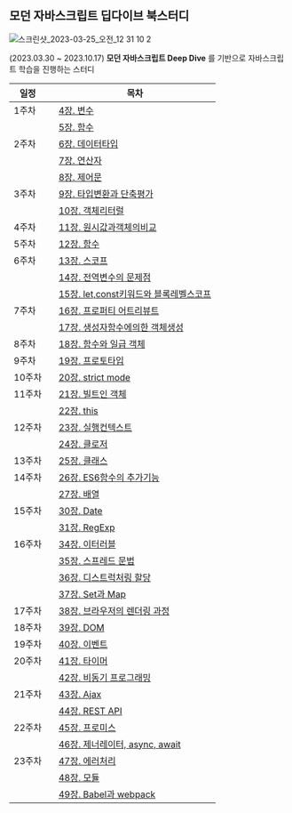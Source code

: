 ## 모던 자바스크립트 딥다이브 북스터디

![스크린샷_2023-03-25_오전_12 31 10 2](https://user-images.githubusercontent.com/107349637/227782686-4bf85488-c079-4775-a5c8-c6c288ac201c.jpg)

(2023.03.30 ~ 2023.10.17) **모던 자바스크립트 Deep Dive** 를 기반으로 자바스크립트 학습을 진행하는 스터디 

일정ㅤ| 목차
---|---
1주차 | [4장. 변수](https://github.com/bread1022/TIL/blob/master/JavaScript/deepdive/04%EC%9E%A5_%EB%B3%80%EC%88%98.md)
ㅤ| [5장. 함수](https://github.com/bread1022/TIL/blob/master/JavaScript/deepdive/05%EC%9E%A5_%ED%95%A8%EC%88%98.md)
2주차 | [6장. 데이터타입](https://github.com/bread1022/TIL/blob/master/JavaScript/deepdive/06%EC%9E%A5_%EB%8D%B0%EC%9D%B4%ED%84%B0%ED%83%80%EC%9E%85.md)
ㅤ| [7장. 연산자](https://github.com/bread1022/TIL/blob/master/JavaScript/deepdive/07%EC%9E%A5_%EC%97%B0%EC%82%B0%EC%9E%90.md)
ㅤ| [8장. 제어문](https://github.com/bread1022/TIL/blob/master/JavaScript/deepdive/08%EC%9E%A5_%EC%A0%9C%EC%96%B4%EB%AC%B8.md)
3주차 | [9장. 타입변환과 단축평가](https://github.com/bread1022/TIL/blob/master/JavaScript/deepdive/09%EC%9E%A5_%ED%83%80%EC%9E%85%EB%B3%80%ED%99%98%EA%B3%BC%EB%8B%A8%EC%B6%95%ED%8F%89%EA%B0%80.md)
ㅤ| [10장. 객체리터럴](https://github.com/bread1022/TIL/blob/master/JavaScript/deepdive/10%EC%9E%A5_%EA%B0%9D%EC%B2%B4%EB%A6%AC%ED%84%B0%EB%9F%B4.md)
4주차ㅤ| [11장. 원시값과객체의비교](https://github.com/bread1022/TIL/blob/master/JavaScript/deepdive/11%EC%9E%A5_%EC%9B%90%EC%8B%9C%EA%B0%92%EA%B3%BC%EA%B0%9D%EC%B2%B4%EC%9D%98%EB%B9%84%EA%B5%90.md)
5주차ㅤ| [12장. 함수](https://github.com/bread1022/TIL/blob/master/JavaScript/deepdive/12%EC%9E%A5_%ED%95%A8%EC%88%98.md)
6주차ㅤ| [13장. 스코프](https://github.com/bread1022/TIL/blob/master/JavaScript/deepdive/13%EC%9E%A5_%EC%8A%A4%EC%BD%94%ED%94%84.md)
ㅤ| [14장. 전역변수의 문제점](https://github.com/bread1022/TIL/blob/master/JavaScript/deepdive/14%EC%9E%A5_%EC%A0%84%EC%97%AD%EB%B3%80%EC%88%98%EC%9D%98%EB%AC%B8%EC%A0%9C%EC%A0%90.md)
ㅤ| [15장. let,const키워드와 블록레벨스코프](https://github.com/bread1022/TIL/blob/master/JavaScript/deepdive/15%EC%9E%A5_let%2Cconst%ED%82%A4%EC%9B%8C%EB%93%9C%EC%99%80%20%EB%B8%94%EB%A1%9D%EB%A0%88%EB%B2%A8%EC%8A%A4%EC%BD%94%ED%94%84.md)
7주차ㅤ| [16장. 프로퍼티 어트리뷰트](https://github.com/bread1022/TIL/blob/master/JavaScript/deepdive/16%EC%9E%A5_%ED%94%84%EB%A1%9C%ED%8D%BC%ED%8B%B0%20%EC%96%B4%ED%8A%B8%EB%A6%AC%EB%B7%B0%ED%8A%B8.md)
ㅤ| [17장. 생성자함수에의한 객체생성](https://github.com/bread1022/TIL/blob/master/JavaScript/deepdive/17%EC%9E%A5_%EC%83%9D%EC%84%B1%EC%9E%90%ED%95%A8%EC%88%98.md)
8주차ㅤ| [18장. 함수와 일급 객체](https://github.com/bread1022/TIL/blob/master/JavaScript/deepdive/18%EC%9E%A5_%ED%95%A8%EC%88%98%EC%99%80%20%EC%9D%BC%EA%B8%89%EA%B0%9D%EC%B2%B4.md)
9주차ㅤ| [19장. 프로토타입](https://github.com/bread1022/TIL/blob/master/JavaScript/deepdive/19%EC%9E%A5_%ED%94%84%EB%A1%9C%ED%86%A0%ED%83%80%EC%9E%85.md)
10주차ㅤ| [20장. strict mode](https://github.com/bread1022/TIL/blob/master/JavaScript/deepdive/20%EC%9E%A5_strict%20mode.md)
11주차ㅤ| [21장. 빌트인 객체](https://github.com/bread1022/TIL/blob/master/JavaScript/deepdive/21%EC%9E%A5_%EB%B9%8C%ED%8A%B8%EC%9D%B8%EA%B0%9D%EC%B2%B4.md)
ㅤ| [22장. this](https://github.com/bread1022/TIL/blob/master/JavaScript/deepdive/22%EC%9E%A5_this.md)
12주차ㅤ| [23장. 실행컨텍스트](https://github.com/bread1022/TIL/blob/master/JavaScript/deepdive/23%EC%9E%A5_%EC%8B%A4%ED%96%89%20%EC%BB%A8%ED%85%8D%EC%8A%A4%ED%8A%B8.md)
ㅤ| [24장. 클로저](https://github.com/bread1022/TIL/blob/master/JavaScript/deepdive/24%EC%9E%A5_%ED%81%B4%EB%A1%9C%EC%A0%80.md)
13주차ㅤ| [25장. 클래스](https://github.com/bread1022/TIL/blob/master/JavaScript/deepdive/25%EC%9E%A5_%ED%81%B4%EB%9E%98%EC%8A%A4.md)
14주차ㅤ| [26장. ES6함수의 추가기능](https://github.com/bread1022/TIL/blob/master/JavaScript/deepdive/26%EC%9E%A5_ES6%ED%95%A8%EC%88%98%EC%9D%98%20%EC%B6%94%EA%B0%80%EA%B8%B0%EB%8A%A5.md)
ㅤ| [27장. 배열](https://github.com/bread1022/TIL/blob/master/JavaScript/deepdive/27%EC%9E%A5_%EB%B0%B0%EC%97%B4.md)
15주차 | [30장. Date](https://github.com/bread1022/TIL/blob/master/JavaScript/deepdive/30%EC%9E%A5_Date.md)
ㅤ| [31장. RegExp](https://github.com/bread1022/TIL/blob/master/JavaScript/deepdive/31%EC%9E%A5_RegExp.md)
16주차ㅤ| [34장. 이터러블](https://github.com/bread1022/TIL/blob/master/JavaScript/deepdive/34%EC%9E%A5_%EC%9D%B4%ED%84%B0%EB%9F%AC%EB%B8%94.md)
ㅤ| [35장. 스프레드 문법](https://github.com/bread1022/TIL/blob/master/JavaScript/deepdive/35%EC%9E%A5_%EC%8A%A4%ED%94%84%EB%A0%88%EB%93%9C%EB%AC%B8%EB%B2%95.md)
ㅤ| [36장. 디스트럭처링 할당](https://github.com/bread1022/TIL/blob/master/JavaScript/deepdive/36%EC%9E%A5_%EB%94%94%EC%8A%A4%ED%8A%B8%EB%9F%AD%EC%B2%98%EB%A7%81%ED%95%A0%EB%8B%B9.md)
ㅤ| [37장. Set과 Map](https://github.com/bread1022/TIL/blob/master/JavaScript/deepdive/37%EC%9E%A5_Set%2CMap.md)
17주차ㅤ| [38장. 브라우저의 렌더링 과정](https://github.com/bread1022/TIL/blob/master/JavaScript/deepdive/38%EC%9E%A5_%EB%B8%8C%EB%9D%BC%EC%9A%B0%EC%A0%80%EC%9D%98%20%EB%A0%8C%EB%8D%94%EB%A7%81%20%EA%B3%BC%EC%A0%95.md)
18주차ㅤ| [39장. DOM](https://github.com/bread1022/TIL/blob/master/JavaScript/deepdive/39%EC%9E%A5_DOM.md)
19주차ㅤ| [40장. 이벤트](https://github.com/bread1022/TIL/blob/master/JavaScript/deepdive/40%EC%9E%A5_%EC%9D%B4%EB%B2%A4%ED%8A%B8.md)
20주차ㅤ| [41장. 타이머](https://github.com/bread1022/TIL/blob/master/JavaScript/deepdive/41%EC%9E%A5_%ED%83%80%EC%9D%B4%EB%A8%B8.md)
ㅤ| [42장. 비동기 프로그래밍](https://github.com/bread1022/TIL/blob/master/JavaScript/deepdive/42%EC%9E%A5_%EB%B9%84%EB%8F%99%EA%B8%B0%ED%94%84%EB%A1%9C%EA%B7%B8%EB%9E%98%EB%B0%8D.md)
21주차ㅤ| [43장. Ajax](https://github.com/bread1022/TIL/blob/master/JavaScript/deepdive/43%EC%9E%A5_Ajax.md)
ㅤ| [44장. REST API](https://github.com/bread1022/TIL/blob/master/JavaScript/deepdive/44%EC%9E%A5_REST%20API.md)
22주차ㅤ| [45장. 프로미스](https://github.com/bread1022/TIL/blob/master/JavaScript/deepdive/45%EC%9E%A5_Promise.md)
ㅤ| [46장. 제너레이터, async, await](https://github.com/bread1022/TIL/blob/master/JavaScript/deepdive/46%EC%9E%A5_async%2Cawait.md)
23주차ㅤ| [47장. 에러처리](https://github.com/bread1022/TIL/blob/master/JavaScript/deepdive/47%EC%9E%A5_%EC%97%90%EB%9F%AC%EC%B2%98%EB%A6%AC.md)
ㅤ| [48장. 모듈](https://github.com/bread1022/TIL/blob/master/JavaScript/deepdive/48%EC%9E%A5_%EB%AA%A8%EB%93%88.md)
ㅤ| [49장. Babel과 webpack](https://github.com/bread1022/TIL/blob/master/JavaScript/deepdive/49%EC%9E%A5_Babel%2C%20webpack.md)